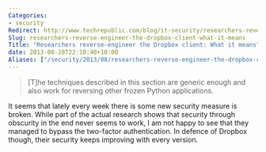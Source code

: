 ```yaml
---
Categories:
- security
Redirect: http://www.techrepublic.com/blog/it-security/researchers-reverse-engineer-the-dropbox-client-what-it-means/
Slug: researchers-reverse-engineer-the-dropbox-client-what-it-means
Title: "Researchers reverse-engineer the Dropbox client: What it means"
date: 2013-08-28T22:10:40+10:00
Aliases: ["/security/2013/08/researchers-reverse-engineer-the-dropbox-client-what-it-means/"]
---
```


>[T]he techniques described in this section are generic enough and also work for reversing other frozen Python applications.

It seems that lately every week there is some new security measure is broken. While part of the actual research shows that security through obscurity in the end never seems to work, I am not happy to see that they managed to bypass the two-factor authentication. In defence of Dropbox though, their security keeps improving with every version.
